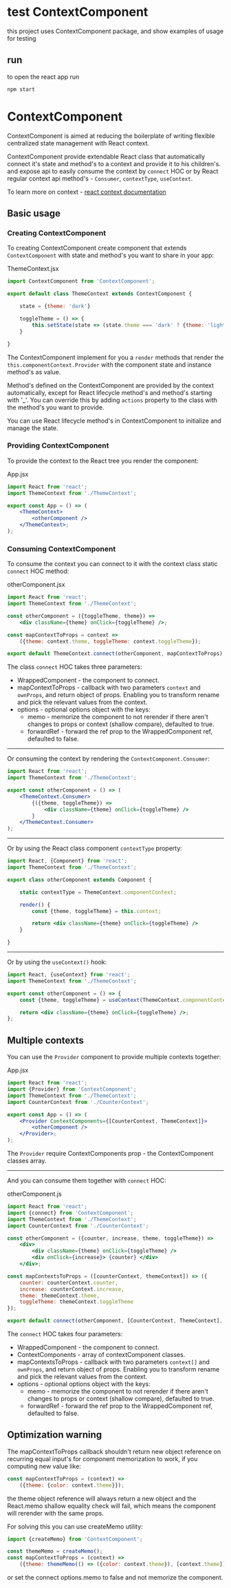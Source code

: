 
# test ContextComponent

this project uses ContextComponent package, and show examples of usage for testing

## run

to open the react app run

```
npm start
```

# ContextComponent

ContextComponent is aimed at reducing the boilerplate of writing flexible centralized state management with React context.

ContextComponent provide extendable React class that automatically connect it's state and method's to a context and provide it to his children's.
and expose api to easily consume the context by `connect` HOC or by React regular context api method's - `Consumer`, `contextType`, `useContext`.

To learn more on context - [react context documentation](https://reactjs.org/docs/context.html)

## Basic usage

### Creating ContextComponent

To creating ContextComponent create component that extends `ContextComponent` with state and method's you want to share in your app:

ThemeContext.jsx
```jsx
import ContextComponent from 'ContextComponent';

export default class ThemeContext extends ContextComponent {

    state = {theme: 'dark'}

    toggleTheme = () => {
        this.setState(state => (state.theme === 'dark' ? {theme: 'light'} : {theme: 'dark'}));
    }

}
```
The ContextComponent implement for you a `render` methods that render the `this.componentContext.Provider` with the component state and instance method's as value.

Method's defined on the ContextComponent are provided by the context automatically, except for React lifecycle method's and method's starting with '_'. You can override this by adding `actions` property to the class with the method's you want to provide.

You can use React lifecycle method's in ContextComponent to initialize and manage the state.

### Providing ContextComponent

To provide the context to the React tree you render the component:

App.jsx
```jsx
import React from 'react';
import ThemeContext from './ThemeContext';

export const App = () => (
    <ThemeContext>
        <otherComponent />
    </ThemeContext>;
);

```

### Consuming ContextComponent

To consume the context you can connect to it with the context class static `connect` HOC method:

otherComponent.jsx
```jsx
import React from 'react';
import ThemeContext from './ThemeContext';

const otherComponent = ({toggleTheme, theme}) =>
    <div className={theme} onClick={toggleTheme} />;

const mapContextToProps = context =>
    ({theme: context.theme, toggleTheme: context.toggleTheme});

export default ThemeContext.connect(otherComponent, mapContextToProps);
```
The class `connect` HOC takes three parameters:

* WrappedComponent - the component to connect.
* mapContextToProps - callback with two parameters `context` and `ownProps`, and return object of props. Enabling you to transform rename and pick the relevant values from the context.
* options - optional options object with the keys:
    * memo - memorize the component to not rerender if there aren't changes to props or context (shallow compare), defaulted to true.
    * forwardRef - forward the ref prop to the WrappedComponent ref, defaulted to false.
---

Or consuming the context by rendering the `ContextComponent.Consumer`:
```jsx
import React from 'react';
import ThemeContext from './ThemeContext';

export const otherComponent = () => (
    <ThemeContext.Consumer>
        {({theme, toggleTheme}) =>
            <div className={theme} onClick={toggleTheme} />
        }
    </ThemeContext.Consumer>
);
```
---

Or by using the React class component `contextType` property:
```jsx
import React, {Component} from 'react';
import ThemeContext from './ThemeContext';

export class otherComponent extends Component {

    static contextType = ThemeContext.componentContext;

    render() {
        const {theme, toggleTheme} = this.context;

        return <div className={theme} onClick={toggleTheme} />
    }

}
```
---

Or by using the `useContext()` hook:
```jsx
import React, {useContext} from 'react';
import ThemeContext from './ThemeContext';

export const otherComponent = () => {
    const {theme, toggleTheme} = useContext(ThemeContext.componentContext);

    return <div className={theme} onClick={toggleTheme} />;
};

```

## Multiple contexts

You can use the `Provider` component to provide multiple contexts together:

App.jsx
```jsx
import React from 'react';
import {Provider} from 'ContextComponent';
import ThemeContext from './ThemeContext';
import CounterContext from './CounterContext';

export const App = () => (
    <Provider ContextComponents={[CounterContext, ThemeContext]}>
        <otherComponent />
    </Provider>;
);
```
The `Provider` require ContextComponents prop - the ContextComponent classes array.

---

And you can consume them together with `connect` HOC:

otherComponent.js
```jsx
import React from 'react';
import {connect} from 'ContextComponent';
import ThemeContext from './ThemeContext';
import CounterContext from './CounterContext';

const otherComponent = ({counter, increase, theme, toggleTheme}) =>
    <div>
        <div className={theme} onClick={toggleTheme} />
        <div onClick={increase}> {counter} </div>
    </div>;

const mapContextsToProps = ([counterContext, themeContext]) => ({
    counter: counterContext.counter,
    increase: counterContext.increase,
    theme: themeContext.theme,
    toggleTheme: themeContext.toggleTheme
});

export default connect(otherComponent, [CounterContext, ThemeContext], mapContextsToProps);
```
The `connect` HOC takes four parameters:
* WrappedComponent - the component to connect.
* ContextComponents - array of contextComponent classes.
* mapContextsToProps - callback with two parameters `context[]` and `ownProps`, and return object of props. Enabling you to transform rename and pick the relevant values from the context.
* options - optional options object with the keys:
    * memo - memorize the component to not rerender if there aren't changes to props or context (shallow compare), defaulted to true.
    * forwardRef - forward the ref prop to the WrappedComponent ref, defaulted to false.

## Optimization warning

The mapContextToProps callback shouldn't return new object reference on recurring equal input's for component memorization to work, if you computing new value like:
```js
const mapContextToProps = (context) =>
    ({theme: {color: context.theme}});
```
the theme object reference will always return a new object and the React.memo shallow equality check will fail, which means the component will rerender with the same props.

For solving this you can use createMemo utility:
```js
import {createMemo} from 'ContextComponent';

const themeMemo = createMemo();
const mapContextToProps = (context) =>
    ({theme: themeMemo(() => ({color: context.theme}), [context.theme])})
```
or set the connect options.memo to false and not memorize the component.